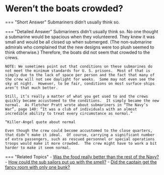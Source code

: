# Weren’t the boats crowded?


=== "Short Answer"
    Submariners didn’t usually think so.

=== "Detailed Answer"
    Submariners didn’t usually think so.  No one thought a submarine would be spacious when they volunteered.  They knew it was small and would be all closed up when submerged.  (The non-submarine admirals who complained that the new designs were too plush seemed to think otherwise.)  Therefore, the boats did not seem that crowded to the crews.

    NOTE: We sometimes point out that conditions on these submarines do not meet the minimum standards for U. S. prisons.  Most of that is simply due to the lack of space per person and the fact that many of the crew will not see daylight for weeks.  Some may not even see the sky at night.  However, to be fair, conditions on most surface ships aren’t that much better.

    Still, it’s really a matter of what you get used to and the crews quickly became accustomed to the conditions.  It simply became the new normal.  As Fletcher Pratt wrote about submariners in “The Navy’s War”, page 140: “It was a club of individuals with an almost incredible ability to treat every circumstance as normal.”

    “Killer-Angel quote about normal

    Even though the crew could become accustomed to the close quarters, that didn’t make it ideal.  Of course, carrying a significant number of extra passengers, such as rescued personnel or special operations troops would make it more crowded.  The crew might have to work a bit harder to make it seem normal.

=== "Related Topics"
    - [Was the food really better than the rest of the Navy?](./was-the-food-really-better-than-the-rest-of-the-navy.md)
    - [How could the sub sailors put up with the smell?](./how-could-the-sub-sailors-put-up-with-the-smell.md)
    - [Did the captain get the fancy room with only one bunk?](./did-the-captain-get-the-fancy-room-with-only-one-bunk.md)
